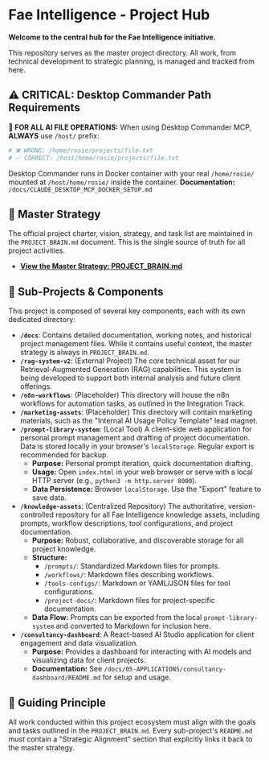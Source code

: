 # Fae Intelligence - Project Hub

**Welcome to the central hub for the Fae Intelligence initiative.**

This repository serves as the master project directory. All work, from technical development to strategic planning, is managed and tracked from here.

## ⚠️ **CRITICAL: Desktop Commander Path Requirements**

**🚨 FOR ALL AI FILE OPERATIONS:** When using Desktop Commander MCP, **ALWAYS** use `/host/` prefix:

```bash
# ❌ WRONG: /home/rosie/projects/file.txt
# ✅ CORRECT: /host/home/rosie/projects/file.txt
```

Desktop Commander runs in Docker container with your real `/home/rosie/` mounted at `/host/home/rosie/` inside the container. **Documentation:** `/docs/CLAUDE_DESKTOP_MCP_DOCKER_SETUP.md`

## 🎯 Master Strategy

The official project charter, vision, strategy, and task list are maintained in the `PROJECT_BRAIN.md` document. This is the single source of truth for all project activities.

*   **[View the Master Strategy: PROJECT_BRAIN.md](./PROJECT_BRAIN.md)**

## 📂 Sub-Projects & Components

This project is composed of several key components, each with its own dedicated directory:

*   **`/docs`**: Contains detailed documentation, working notes, and historical project management files. While it contains useful context, the master strategy is always in `PROJECT_BRAIN.md`.
*   **`/rag-system-v2`**: (External Project) The core technical asset for our Retrieval-Augmented Generation (RAG) capabilities. This system is being developed to support both internal analysis and future client offerings.
*   **`/n8n-workflows`**: (Placeholder) This directory will house the n8n workflows for automation tasks, as outlined in the Integration Track.
*   **`/marketing-assets`**: (Placeholder) This directory will contain marketing materials, such as the "Internal AI Usage Policy Template" lead magnet.
*   **`/prompt-library-system`**: (Local Tool) A client-side web application for personal prompt management and drafting of project documentation. Data is stored locally in your browser's `localStorage`. Regular export is recommended for backup.
    *   **Purpose:** Personal prompt iteration, quick documentation drafting.
    *   **Usage:** Open `index.html` in your web browser or serve with a local HTTP server (e.g., `python3 -m http.server 8000`).
    *   **Data Persistence:** Browser `localStorage`. Use the "Export" feature to save data.
*   **`/knowledge-assets`**: (Centralized Repository) The authoritative, version-controlled repository for all Fae Intelligence knowledge assets, including prompts, workflow descriptions, tool configurations, and project documentation.
    *   **Purpose:** Robust, collaborative, and discoverable storage for all project knowledge.
    *   **Structure:**
        *   `/prompts/`: Standardized Markdown files for prompts.
        *   `/workflows/`: Markdown files describing workflows.
        *   `/tools-configs/`: Markdown or YAML/JSON files for tool configurations.
        *   `/project-docs/`: Markdown files for project-specific documentation.
    *   **Data Flow:** Prompts can be exported from the local `prompt-library-system` and converted to Markdown for inclusion here.
*   **`/consultancy-dashboard`**: A React-based AI Studio application for client engagement and data visualization.
    *   **Purpose:** Provides a dashboard for interacting with AI models and visualizing data for client projects.
    *   **Documentation:** See `/docs/05-APPLICATIONS/consultancy-dashboard/README.md` for setup and usage.

## 📜 Guiding Principle

All work conducted within this project ecosystem must align with the goals and tasks outlined in the `PROJECT_BRAIN.md`. Every sub-project's `README.md` must contain a "Strategic Alignment" section that explicitly links it back to the master strategy.